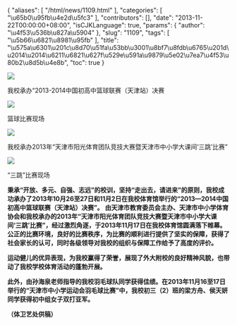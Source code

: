 {
    "aliases": [
        "/html/news/1109.html"
    ],
    "categories": [
        "\u65b0\u95fb\u4e2d\u5fc3"
    ],
    "contributors": [],
    "date": "2013-11-22T00:00:00+08:00",
    "isCJKLanguage": true,
    "params": {
        "author": "\u4f53\u536b\u827a\u5904"
    },
    "slug": "1109",
    "tags": [
        "\u5b66\u6821\u8981\u95fb"
    ],
    "title": "\u575a\u6301\u201c\u8d70\u51fa\u53bb\u3001\u8bf7\u8fdb\u6765\u201d\u2014\u2014\u6211\u6821\u627f\u529e\u591a\u9879\u5e02\u7ea7\u4f53\u80b2\u8d5b\u4e8b",
    "toc": true
}

![](https://cdn.tfls.online/mirror/full/90f9289c20879e9ba1d519e748e0baa8bfa4d2ee.jpg)




我校承办“2013-2014中国初高中篮球联赛（天津站）决赛




![](https://cdn.tfls.online/mirror/full/fca8d8adb6983a5a893b295b23b2015dbce3a579.jpg)




篮球比赛现场




![](https://cdn.tfls.online/mirror/full/b24b498f9b3951badbc18e22071fd58e3c4e9726.jpg)




我校承办2013年“天津市阳光体育团队竞技大赛暨天津市中小学大课间‘三跳’比赛”




![](https://cdn.tfls.online/mirror/full/cedefd824ca35886ce7c7acd6cd602e75e7a3ab7.jpg)




“三跳”比赛现场




  





**秉承“开放、多元、自强、志远”的校训，坚持“走出去，请进来”的原则，我校成功承办了2013年10月26至27日和11月2日在我校体育馆举行的“2013—2014中国初高中篮球联赛（天津站）决赛”。** **由天津市教育委员会主办、天津市中小学体育协会和我校承办的****2013****年“天津市阳光体育团队竞技大赛暨天津市中小学大课间‘三跳’比赛”，经过激烈角逐，于****2013****年****11****月****17****日在我校体育馆圆满落下帷幕。公正的比赛环境，良好的比赛秩序，为比赛的顺利进行提供了坚实的保障，获得了社会家长的认可，同时各级领导对我校的组织与保障工作给予了高度的评价。**




**运动健儿的优异表现，为我校赢得了荣誉，展现了外大附校的良好精神风貌，也带动了我校学校体育活动的蓬勃开展。**




**此外，由孙海泉老师指导的我校羽毛球队同学获得佳绩。在2013年11月16至17日举行的“天津市中小学运动会羽毛球比赛”中，我校初三（2）班的梁方舟、侯天妍同学获得初中组女子双打亚军。**




**（体卫艺处供稿）**




  



